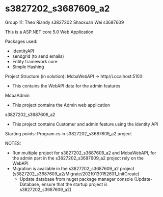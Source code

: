 # s3827202_s3687609_a2

Group 11:
Theo Riandy   s3827202
Shaoxuan Wei  s3687609

This is a ASP.NET core 5.0 Web Application

Packages used:
- IdentityAPI
- sendgrid (to send emails)
- Entity framework core
- Simple Hashing

Project Structure (in solution):
McbaWebAPI -> http//Localhost:5100
- This contains the WebAPI data for the admin features

McbaAdmin
- This project contains the Admin web application

s3827202_s3687609_a2
- This project contains Customer and admin feature using the identity API

Starting points:
Program.cs in s3827202_s3687609_a2 project

NOTES:
- Run multiple project for s3827202_s3687609_a2 and McbaWebAPI, for the admin part in the s3827202_s3687609_a2 project rely on the WebAPI
- Migration is available in the s3827202_s3687609_a2 project (s3827202_s3687609_a2/Migrate/20210130152601_InitCreate)
  - Update database from nuget package manager console (Update-Database, ensure that the startup project is s3827202_s3687609_a2)
  
  
